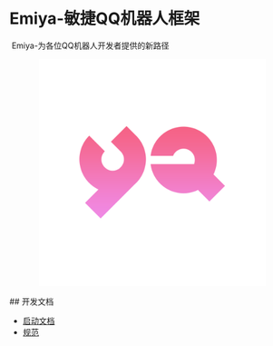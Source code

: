 # Emiya-敏捷QQ机器人框架
​     Emiya-为各位QQ机器人开发者提供的新路径
<p align='center'>
<img src='YA.png' width='400' alt='logo' aling='middle'/>
</p>
## 开发文档


- [启动文档](./docs/启动文档.md)
- [规范](./docs/规范.md)
